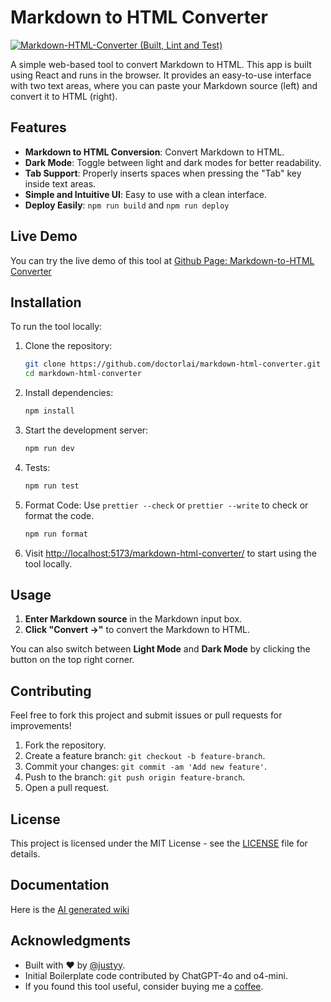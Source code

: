# Markdown to HTML Converter
[![Markdown-HTML-Converter (Built, Lint and Test)](https://github.com/DoctorLai/markdown-html-converter/actions/workflows/ci.yaml/badge.svg)](https://github.com/DoctorLai/markdown-html-converter/actions/workflows/ci.yaml)

A simple web-based tool to convert Markdown to HTML. This app is built using React and runs in the browser. It provides an easy-to-use interface with two text areas, where you can paste your Markdown source (left) and convert it to HTML (right).

## Features

- **Markdown to HTML Conversion**: Convert Markdown to HTML.
- **Dark Mode**: Toggle between light and dark modes for better readability.
- **Tab Support**: Properly inserts spaces when pressing the "Tab" key inside text areas.
- **Simple and Intuitive UI**: Easy to use with a clean interface.
- **Deploy Easily**: `npm run build` and `npm run deploy`

## Live Demo

You can try the live demo of this tool at [Github Page: Markdown-to-HTML Converter](https://doctorlai.github.io/markdown-html-converter/)

## Installation

To run the tool locally:

1. Clone the repository:
    ```bash
    git clone https://github.com/doctorlai/markdown-html-converter.git
    cd markdown-html-converter
    ```

2. Install dependencies:
    ```bash
    npm install
    ```

3. Start the development server:
    ```bash
    npm run dev
    ```

4. Tests:
    ```bash
    npm run test
    ```

5. Format Code:
    Use `prettier --check` or `prettier --write` to check or format the code.
    ```bash
    npm run format
    ```

6. Visit [http://localhost:5173/markdown-html-converter/](http://localhost:5173/markdown-html-converter/) to start using the tool locally.

## Usage

1. **Enter Markdown source** in the Markdown input box.
2. **Click "Convert →"** to convert the Markdown to HTML.

You can also switch between **Light Mode** and **Dark Mode** by clicking the button on the top right corner.

## Contributing

Feel free to fork this project and submit issues or pull requests for improvements!

1. Fork the repository.
2. Create a feature branch: `git checkout -b feature-branch`.
3. Commit your changes: `git commit -am 'Add new feature'`.
4. Push to the branch: `git push origin feature-branch`.
5. Open a pull request.

## License

This project is licensed under the MIT License - see the [LICENSE](LICENSE) file for details.

## Documentation
Here is the [AI generated wiki](https://deepwiki.com/DoctorLai/markdown-html-converter)

## Acknowledgments

- Built with ❤️ by [@justyy](https://github.com/doctorlai).
- Initial Boilerplate code contributed by ChatGPT-4o and o4-mini.
- If you found this tool useful, consider buying me a [coffee](https://justyy.com/out/bmc).
